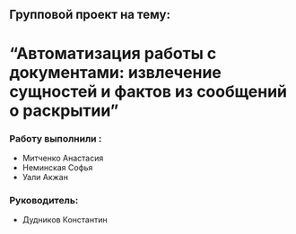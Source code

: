 ## Групповой проект на тему:

# “Автоматизация работы с документами: извлечение сущностей и фактов из сообщений о раскрытии”

### Работу выполнили :     
* Митченко Анастасия
* Неминская Софья
* Уали Акжан

### Руководитель:  
* Дудников Константин
